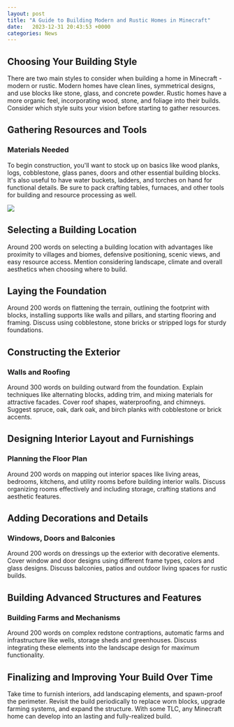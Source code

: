 ```yaml
---
layout: post
title: "A Guide to Building Modern and Rustic Homes in Minecraft"
date:   2023-12-31 20:43:53 +0000
categories: News
---
```

## Choosing Your Building Style 

There are two main styles to consider when building a home in Minecraft - modern or rustic. Modern homes have clean lines, symmetrical designs, and use blocks like stone, glass, and concrete powder. Rustic homes have a more organic feel, incorporating wood, stone, and foliage into their builds. Consider which style suits your vision before starting to gather resources.

## Gathering Resources and Tools

### Materials Needed

To begin construction, you'll want to stock up on basics like wood planks, logs, cobblestone, glass panes, doors and other essential building blocks. It's also useful to have water buckets, ladders, and torches on hand for functional details. Be sure to pack crafting tables, furnaces, and other tools for building and resource processing as well.   


![](https://i.ytimg.com/vi/s6ioGrsqTrs/maxresdefault.jpg)
## Selecting a Building Location

Around 200 words on selecting a building location with advantages like proximity to villages and biomes, defensive positioning, scenic views, and easy resource access. Mention considering landscape, climate and overall aesthetics when choosing where to build.

## Laying the Foundation

Around 200 words on flattening the terrain, outlining the footprint with blocks, installing supports like walls and pillars, and starting flooring and framing. Discuss using cobblestone, stone bricks or stripped logs for sturdy foundations.

## Constructing the Exterior

### Walls and Roofing

Around 300 words on building outward from the foundation. Explain techniques like alternating blocks, adding trim, and mixing materials for attractive facades. Cover roof shapes, waterproofing, and chimneys. Suggest spruce, oak, dark oak, and birch planks with cobblestone or brick accents. 

## Designing Interior Layout and Furnishings

### Planning the Floor Plan

Around 200 words on mapping out interior spaces like living areas, bedrooms, kitchens, and utility rooms before building interior walls. Discuss organizing rooms effectively and including storage, crafting stations and aesthetic features.

## Adding Decorations and Details 

### Windows, Doors and Balconies 

Around 200 words on dressings up the exterior with decorative elements. Cover window and door designs using different frame types, colors and glass designs. Discuss balconies, patios and outdoor living spaces for rustic builds.

## Building Advanced Structures and Features

### Building Farms and Mechanisms

Around 200 words on complex redstone contraptions, automatic farms and infrastructure like wells, storage sheds and greenhouses. Discuss integrating these elements into the landscape design for maximum functionality.

## Finalizing and Improving Your Build Over Time

Take time to furnish interiors, add landscaping elements, and spawn-proof the perimeter. Revisit the build periodically to replace worn blocks, upgrade farming systems, and expand the structure. With some TLC, any Minecraft home can develop into an lasting and fully-realized build.